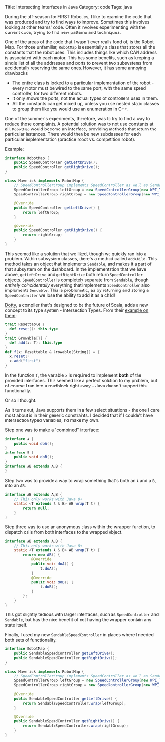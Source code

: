 Title: Intersecting Interfaces in Java
Category: code
Tags: java

During the off-season for FIRST Robotics, I like to examine the code that was produced and try to find ways to improve.
Sometimes this involves looking at other teams' code.
Often it involves experimenting with the current code, trying to find new patterns and techniques.

One of the areas of the code that I wasn't ever really fond of, is the Robot Map.
For those unfamiliar, `RobotMap` is essentially a class that stores all the constants that the robot uses.
This includes things like which CAN address is associated with each motor.
This has some benefits, such as keeping a single list of all the addresses and ports to prevent two subsystems from accidentally reserving the same ones.
However, it has some annoying drawbacks:

- The entire class is locked to a particular implementation of the robot - every motor must be wired to the same port, with the same speed controller, for two different robots.
- It only shows the ports, not the actual types of controllers used in them.
- All the constants can get mixed up, unless you use nested static classes to group them like you would use an enumeration in C++.

One of the summer's experiments, therefore, was to try to find a way to reduce those complaints.
A potential solution was to not use constants at all.
`RobotMap` would become an interface, providing methods that return the particular instances.
There would then be new subclasses for each particular implementation (practice robot vs. competition robot).

Example:

```java
interface RobotMap {
    public SpeedController getLeftDrive();
    public SpeedController getRightDrive();
}

class Maverick implements RobotMap {
    // SpeedControllerGroup implements SpeedController as well as Sendable
    SpeedControllerGroup leftGroup = new SpeedControllerGroup(new WPI_TalonSRX(8), new WPI_TalonSRX(9));
    SpeedControllerGroup rightGroup = new SpeedControllerGroup(new WPI_TalonSRX(4), new WPI_TalonSRX(5));

    @Override
    public SpeedController getLeftDrive() {
        return leftGroup;
    }

    @Override
    public SpeedController getRightDrive() {
        return rightGroup;
    }
}
```

This seemed like a solution that we liked, though we quickly ran into a problem.
Within subsystem classes, there's a method called `addChild`.
This method takes an object that implements `Sendable`, and makes it a part of that subsystem on the dashboard.
In the implementation that we have above, `getLeftDrive` and `getRightDrive` both return `SpeedController` objects.
`SpeedController` is completely separate from `Sendable`, though *entirely coincidentally* everything that implements `SpeedController` also implements `Sendable`.
This is problematic, as by returning and storing a `SpeedController` we lose the ability to add it as a child!

[Dotty](http://dotty.epfl.ch/), a compiler that's designed to be the future of Scala, adds a new concept to its type system - Intersection Types.
From their [example on them](http://dotty.epfl.ch/docs/reference/intersection-types.html):

```scala
trait Resettable {
  def reset(): this.type
}
trait Growable[T] {
  def add(x: T): this.type
}
def f(x: Resettable & Growable[String]) = {
  x.reset()
  x.add("first")
}
```

In the function `f`, the variable `x` is required to implement **both** of the provided interfaces.
This seemed like a perfect solution to my problem, but of course I ran into a roadblock right away - Java doesn't support this functionality.

Or so I thought.

As it turns out, Java supports them in a few select situations - the one I care most about is in their generic constraints.
I decided that if I couldn't have intersection typed variables, I'd make my own.

Step one was to make a "combined" interface:

```java
interface A {
    public void doA();
}
interface B {
    public void doB();
}
interface AB extends A,B {
}
```

Step two was to provide a way to wrap something that's both an `A` and a `B`, into an `AB`.

```java
interface AB extends A,B {
    // This only works with Java 8+
    static <T extends A & B> AB wrap(T t) {
        return null;
    }
}
```

Step three was to use an anonymous class within the wrapper function, to dispatch calls from both interfaces to the wrapped object.

```java
interface AB extends A,B {
    // This only works with Java 8+
    static <T extends A & B> AB wrap(T t) {
        return new AB() {
            @Override
            public void doA() {
                t.doA();
            }
            @Override
            public void doB() {
                t.doB();
            }
        };
    }
}
```

This got slightly tedious with larger interfaces, such as `SpeedController` and `Sendable`, but has the nice benefit of not having the wrapper contain any state itself.

Finally, I used my new `SendableSpeedController` in places where I needed both sets of functionality:

```java
interface RobotMap {
    public SendableSpeedController getLeftDrive();
    public SendableSpeedController getRightDrive();
}

class Maverick implements RobotMap {
    // SpeedControllerGroup implements SpeedController as well as Sendable
    SpeedControllerGroup leftGroup = new SpeedControllerGroup(new WPI_TalonSRX(8), new WPI_TalonSRX(9));
    SpeedControllerGroup rightGroup = new SpeedControllerGroup(new WPI_TalonSRX(4), new WPI_TalonSRX(5));

    @Override
    public SendableSpeedController getLeftDrive() {
        return SendableSpeedController.wrap(leftGroup);
    }

    @Override
    public SendableSpeedController getRightDrive() {
        return SendableSpeedController.wrap(rightGroup);
    }
}
```
